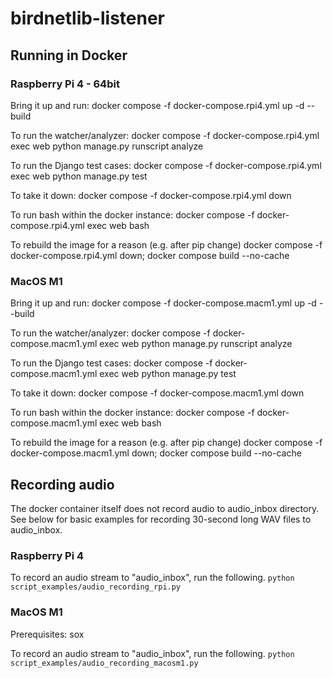 # birdnetlib-listener

## Running in Docker

### Raspberry Pi 4 - 64bit

Bring it up and run:
docker compose -f docker-compose.rpi4.yml up -d --build

To run the watcher/analyzer:
docker compose -f docker-compose.rpi4.yml exec web python manage.py runscript analyze

To run the Django test cases:
docker compose -f docker-compose.rpi4.yml exec web python manage.py test

To take it down:
docker compose -f docker-compose.rpi4.yml down

To run bash within the docker instance:
docker compose -f docker-compose.rpi4.yml exec web bash

To rebuild the image for a reason (e.g. after pip change)
docker compose -f docker-compose.rpi4.yml down; docker compose build --no-cache

### MacOS M1

Bring it up and run:
docker compose -f docker-compose.macm1.yml up -d --build

To run the watcher/analyzer:
docker compose -f docker-compose.macm1.yml exec web python manage.py runscript analyze

To run the Django test cases:
docker compose -f docker-compose.macm1.yml exec web python manage.py test

To take it down:
docker compose -f docker-compose.macm1.yml down

To run bash within the docker instance:
docker compose -f docker-compose.macm1.yml exec web bash

To rebuild the image for a reason (e.g. after pip change)
docker compose -f docker-compose.macm1.yml down; docker compose build --no-cache

## Recording audio

The docker container itself does not record audio to audio_inbox directory. See below for basic examples for recording 30-second long WAV files to audio_inbox.

### Raspberry Pi 4

To record an audio stream to "audio_inbox", run the following.
`python script_examples/audio_recording_rpi.py`

### MacOS M1

Prerequisites: sox

To record an audio stream to "audio_inbox", run the following.
`python script_examples/audio_recording_macosm1.py`

